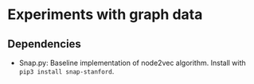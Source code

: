 # Experiments with graph data

## Dependencies

- Snap.py: Baseline implementation of node2vec algorithm. Install with
  `pip3 install snap-stanford`.